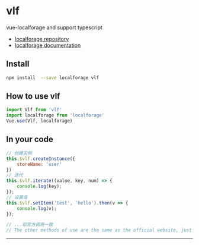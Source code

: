 <!--
 * @Description: readme
 * @Author: dmlzj
 * @Github: https://github.com/dmlzj
 * @Email: 284832506@qq.com
 * @Date: 2020-01-10 15:00:51
 * @LastEditors  : dmlzj
 * @LastEditTime : 2020-01-10 15:51:51
 * @如果有bug，那肯定不是我的锅，嘤嘤嘤
 -->
# vlf
vue-localforage and support typescript

- [localforage repository](https://github.com/localForage/localForage)
- [localforage documentation](https://localforage.github.io/localForage/)

## Install

```bash
npm install  --save localforage vlf
```

## How to use vlf

```javascript
import Vlf from 'vlf'
import localforage from 'localforage'
Vue.use(Vlf, localforage)
```

## In your code

```javascript
// 创建实例
this.$vlf.createInstance({
    storeName: 'user'
})
// 迭代
this.$vlf.iterate((value, key, num) => {
    console.log(key);
});
// 设置值
this.$vlf.setItem('test', 'hello').then(v => {
    console.log(v);
});

// ...和官方调用一致
// The other methods of use are the same as the official website, just add a this.$vlf in front, the same behind!

```
---
